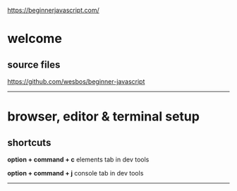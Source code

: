 


<https://beginnerjavascript.com/>



# welcome



## source files

<https://github.com/wesbos/beginner-javascript>



---



# browser, editor & terminal setup



## shortcuts

**option + command + c**
elements tab in dev tools

**option + command  + j**
console tab in dev tools



---



